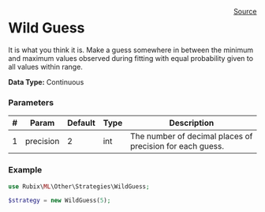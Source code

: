<span style="float:right;"><a href="https://github.com/RubixML/RubixML/blob/master/src/Other/Strategies/WildGuess.php">Source</a></span>

# Wild Guess
It is what you think it is. Make a guess somewhere in between the minimum and maximum values observed during fitting with equal probability given to all values within range.

**Data Type:** Continuous

### Parameters
| # | Param | Default | Type | Description |
|---|---|---|---|---|
| 1 | precision | 2 | int | The number of decimal places of precision for each guess. |

### Example
```php
use Rubix\ML\Other\Strategies\WildGuess;

$strategy = new WildGuess(5);
```